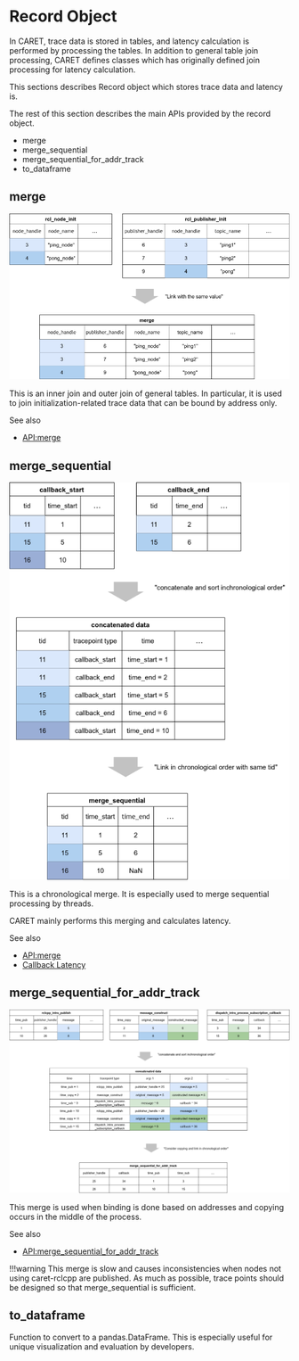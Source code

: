 # Record Object

In CARET, trace data is stored in tables, and latency calculation is performed by processing the tables.
In addition to general table join processing, CARET defines classes which has originally defined join processing for latency calculation.

This sections describes Record object which stores trace data and latency is.

The rest of this section describes the main APIs provided by the record object.

- merge
- merge_sequential
- merge_sequential_for_addr_track
- to_dataframe

## merge

![merge](../../imgs/records_merge.drawio.png)

This is an inner join and outer join of general tables.
In particular, it is used to join initialization-related trace data that can be bound by address only.

See also

- [API:merge](https://tier4.github.io/CARET_analyze/latest/record/#caret_analyze.record.interface.RecordsInterface.merge)

## merge_sequential

![merge_sequential](../../imgs/records_merge_sequential.drawio.png)

This is a chronological merge.
It is especially used to merge sequential processing by threads.

CARET mainly performs this merging and calculates latency.

See also

- [API:merge](https://tier4.github.io/CARET_analyze/latest/record/#caret_analyze.record.interface.RecordsInterface.merge_sequential)
- [Callback Latency](../latency_definitions/callback_latency.md)

## merge_sequential_for_addr_track

![merge_sequential_for_addr_track](../../imgs/records_merge_sequential_for_addr_track.drawio.png)

This merge is used when binding is done based on addresses and copying occurs in the middle of the process.

See also

- [API:merge_sequential_for_addr_track](https://tier4.github.io/CARET_analyze/latest/record/#caret_analyze.record.interface.RecordsInterface.merge_sequential_for_addr_track)

<prettier-ignore-start>
!!!warning
    This merge is slow and causes inconsistencies when nodes not using caret-rclcpp are published.
    As much as possible, trace points should be designed so that merge_sequential is sufficient.
<prettier-ignore-end>

## to_dataframe

Function to convert to a pandas.DataFrame.
This is especially useful for unique visualization and evaluation by developers.
